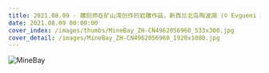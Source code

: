 ```yaml
---
title: 2021.08.09 - 雕刻师在矿山湾创作的岩雕作品，新西兰北岛陶波湖 (© Evgueni Zverev/Alamy)
date: 2021.08.09 00:00:00
cover_index: /images/thumbs/MineBay_ZH-CN4962056960_533x300.jpg
cover_detail: /images/MineBay_ZH-CN4962056960_1920x1080.jpg
---
```


![MineBay](/images/MineBay_ZH-CN4962056960_1920x1080.jpg)

